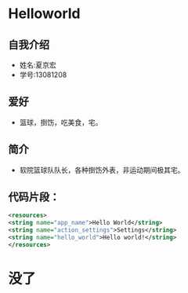 # Helloworld
## 自我介绍
* 姓名:夏京宏
* 学号:13081208

## 爱好
* 篮球，捯饬，吃美食，宅。
 
## 简介
* 软院篮球队队长，各种捯饬外表，非运动期间极其宅。
 
## 代码片段：
```xml
<resources>
<string name="app_name">Hello World</string>
<string name="action_settings">Settings</string>
<string name="hello_world">Hello world!</string>
</resources>
```
# 没了
